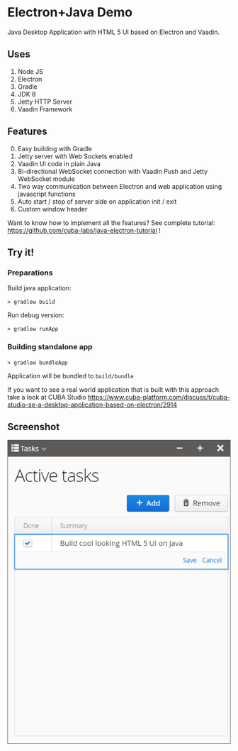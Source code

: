 # Electron+Java Demo

Java Desktop Application with HTML 5 UI based on Electron and Vaadin.

## Uses

1. Node JS
2. Electron
3. Gradle
4. JDK 8
5. Jetty HTTP Server
6. Vaadin Framework

## Features

0. Easy building with Gradle
1. Jetty server with Web Sockets enabled
2. Vaadin UI code in plain Java
3. Bi-directional WebSocket connection with Vaadin Push and Jetty WebSocket module
4. Two way communication between Electron and web application using javascript functions
5. Auto start / stop of server side on application init / exit
6. Custom window header

Want to know how to implement all the features? See complete tutorial: https://github.com/cuba-labs/java-electron-tutorial !

## Try it!

### Preparations

Build java application:

    > gradlew build

Run debug version:

    > gradlew runApp

### Building standalone app
        
    > gradlew bundleApp

Application will be bundled to `build/bundle`

If you want to see a real world application that is built with this approach take a look at CUBA Studio https://www.cuba-platform.com/discuss/t/cuba-studio-se-a-desktop-application-based-on-electron/2914

## Screenshot

![Demo Image](/docs/app-window.png?raw=true "Application Window")
